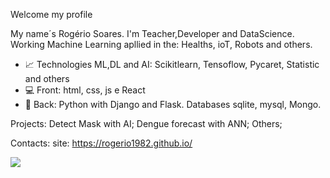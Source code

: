 Welcome my profile

My name´s Rogério Soares. I'm Teacher,Developer and DataScience. Working Machine Learning apllied in the: Healths, ioT, Robots and others.

- 📈 Technologies ML,DL and AI: Scikitlearn, Tensoflow, Pycaret, Statistic and others
- 💻 Front: html, css, js e React
- 📕 Back: Python with Django and Flask. Databases sqlite, mysql, Mongo.


Projects: 
Detect Mask with AI; 
Dengue forecast with ANN;
Others;

Contacts:
site: https://rogerio1982.github.io/

<img src="https://github-readme-stats.vercel.app/api/top-langs/?username=rogerio1982&layout=compact&hide=html" />

